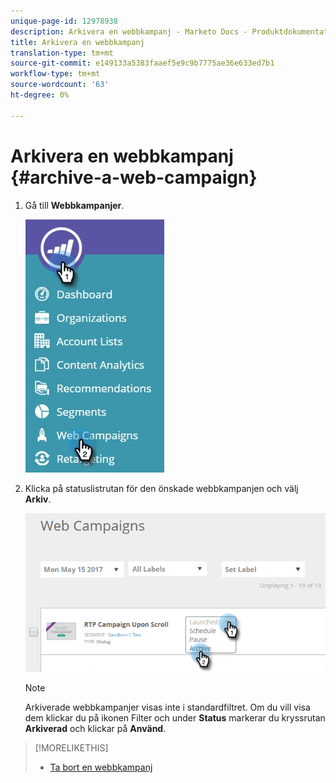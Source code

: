 ```yaml
---
unique-page-id: 12978938
description: Arkivera en webbkampanj - Marketo Docs - Produktdokumentation
title: Arkivera en webbkampanj
translation-type: tm+mt
source-git-commit: e149133a5383faaef5e9c9b7775ae36e633ed7b1
workflow-type: tm+mt
source-wordcount: '63'
ht-degree: 0%

---
```



# Arkivera en webbkampanj {#archive-a-web-campaign}

1. Gå till **Webbkampanjer**.

   ![](assets/one.jpg)

1. Klicka på statuslistrutan för den önskade webbkampanjen och välj **Arkiv**.

   ![](assets/two-3.png)

   >[!NOTE]
   >
   >Arkiverade webbkampanjer visas inte i standardfiltret. Om du vill visa dem klickar du på ikonen Filter och under **Status** markerar du kryssrutan **Arkiverad** och klickar på **Använd**.

>[!MORELIKETHIS]
>
>* [Ta bort en webbkampanj](delete-a-web-campaign.md)

>



